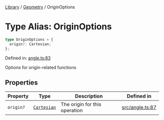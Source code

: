 <!-- markdownlint-disable -->
<!-- cspell: disable -->
[Library](../index.md) / [Geometry](./index.md) / OriginOptions

# Type Alias: OriginOptions

```ts
type OriginOptions = {
  origin?: Cartesian;
};
```

Defined in: [angle.ts:83](https://github.com/technobuddha/library/blob/main/src/angle.ts#L83)

Options for origin-related functions

## Properties

| Property | Type | Description | Defined in |
| ------ | ------ | ------ | ------ |
| <a id="origin"></a> `origin?` | [`Cartesian`](Cartesian.md) | The origin for this operation | [src/angle.ts:87](https://github.com/technobuddha/library/blob/main/src/angle.ts#L87) |

